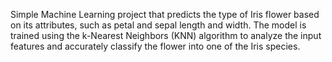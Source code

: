 Simple Machine Learning project that predicts the type of Iris flower based on its attributes, such as petal and sepal length and width. The model is trained using the k-Nearest Neighbors (KNN) algorithm to analyze the input features and accurately classify the flower into one of the Iris species.
